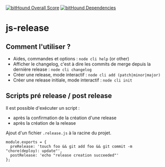 [![bitHound Overall Score](https://www.bithound.io/projects/badges/df14fad0-3fa4-11e7-9e8c-41dfde680279/score.svg)](https://www.bithound.io/github/lemonde/js-release)
[![bitHound Dependencies](https://www.bithound.io/projects/badges/df14fad0-3fa4-11e7-9e8c-41dfde680279/dependencies.svg)](https://www.bithound.io/github/lemonde/js-release/master/dependencies/npm)

# js-release

## Comment l'utiliser ?

* Aides, commandes et options : `node cli help` (or other)
* Afficher le changelog, c'est à dire les commits de merge depuis la dernière release : `node cli changelog`
* Créer une release, mode interactif : `node cli add (patch|minor|major)`
* Créer une release initiale, mode interactif : `node cli init`

## Scripts pré release / post release

Il est possible d'exécuter un script :
- après la confirmation de la création d'une release
- après la création de la release

Ajout d'un fichier `.release.js` à la racine du projet.

```
module.exports = {
  preRelease: 'touch foo && git add foo && git commit -m "chore(deploy): update"',
  postRelease: 'echo "release creation succeeded"'
};
```